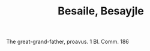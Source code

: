 ---
title: Besaile, Besayjle
letter: B
permalink: "/definitions/besaile-besayjle.html"
body: The great-grand-father, proavus. 1 Bl. Comm. 186
published_at: '2018-07-07'
layout: post
---